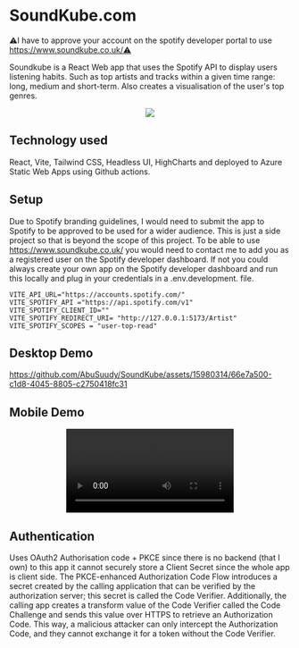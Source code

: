 # SoundKube.com

⚠️I have to approve your account on the spotify developer portal to use https://www.soundkube.co.uk/⚠️

Soundkube is a React Web app that uses the Spotify API to display users listening habits. Such as top artists and tracks within a given time range: long, medium and short-term. Also creates a visualisation of the user's top genres. 

<p align="center">
 <img src="https://github.com/AbuSuudy/SoundKube/assets/15980314/d199f513-a130-4e0c-b7f6-9ca091ea332c"/>
</p>

## Technology used 
React, Vite, Tailwind CSS, Headless UI, HighCharts and deployed to Azure Static Web Apps using Github actions. 

## Setup 
Due to Spotify branding guidelines, I would need to submit the app to Spotify to be approved to be used for a wider audience. This is just a side project so that is beyond the scope of this project. To be able to use https://www.soundkube.co.uk/  you would need to contact me to add you as a registered user on the Spotify developer dashboard. If not you could always create your own app on the Spotify developer dashboard and run this locally and plug in your credentials in a .env.development. file.

```comment
VITE_API_URL="https://accounts.spotify.com/"
VITE_SPOTIFY_API ="https://api.spotify.com/v1"
VITE_SPOTIFY_CLIENT_ID=""
VITE_SPOTIFY_REDIRECT_URI= "http://127.0.0.1:5173/Artist"
VITE_SPOTIFY_SCOPES = "user-top-read"
```

## Desktop Demo 

https://github.com/AbuSuudy/SoundKube/assets/15980314/66e7a500-c1d8-4045-8805-c2750418fc31

## Mobile Demo

<div align="center">
  <video  src="https://github.com/AbuSuudy/SoundKube/assets/15980314/68c662fd-6b2a-44bf-a2b6-f962ec1ab123" />
</div>
   
## Authentication 
Uses OAuth2 Authorisation code + PKCE since there is no backend (that I own) to this app it cannot securely store a Client Secret since the whole app is client side. The PKCE-enhanced Authorization Code Flow introduces a secret created by the calling application that can be verified by the authorization server; this secret is called the Code Verifier. Additionally, the calling app creates a transform value of the Code Verifier called the Code Challenge and sends this value over HTTPS to retrieve an Authorization Code. This way, a malicious attacker can only intercept the Authorization Code, and they cannot exchange it for a token without the Code Verifier.


